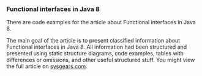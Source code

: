 ### Functional interfaces in Java 8

There are code examples for the article about Functional interfaces in Java 8. 

The main goal of the article is to present classified information about Functional interfaces in Java 8. 
All information had been structured and presented using static structure diagrams, code examples, 
tables with differences or omissions, and other useful structured stuff. 
You might view the full article on <a target="_blank" href="https://sysgears.com/articles/functional-interfaces-in-java-8/">sysgears.com</a>.


